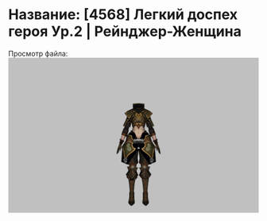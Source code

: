 # Название: [4568] Легкий доспех героя Ур.2 | Рейнджер-Женщина

Просмотр файла:
![p030021.png](p030021.png)